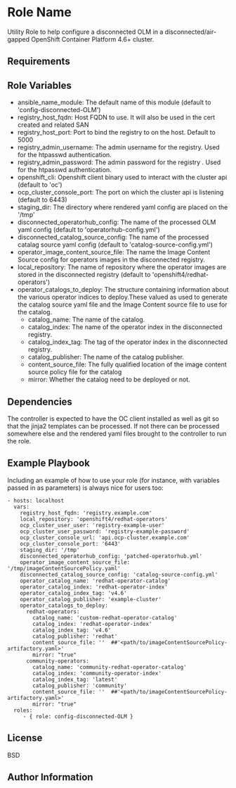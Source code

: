 Role Name
=========

Utility Role to help configure a disconnected OLM in a disconnected/air-gapped OpenShift Container Platform 4.6+ cluster. 

Requirements
------------


Role Variables
--------------

- ansible_name_module: The default name of this module (default to 'config-disconnected-OLM')
- registry_host_fqdn: Host FQDN to use. It will also be used in the cert created and related SAN
- registry_host_port: Port to bind the registry to on the host. Default to 5000
- registry_admin_username: The admin username for the registry. Used for the htpasswd authentication.
- registry_admin_password: The admin password for the registry . Used for the htpasswd authentication.
- openshift_cli: Openshift client binary used to interact with the cluster api (default to 'oc')
- ocp_cluster_console_port: The port on which the cluster api is listening (default to 6443)
- staging_dir: The directory where rendered yaml config are placed on the '/tmp'
- disconnected_operatorhub_config: The name of the processed OLM yaml config (default to 'operatorhub-config.yml')
- disconnected_catalog_source_config: The name of the processed catalag source yaml config (default to 'catalog-source-config.yml')
- operator_image_content_source_file: The name the Image Content Source config for operators images in the disconnected registry. 
- local_repository: The name of repository where the operator images are stored in the disconnected registry (default to 'openshift4/redhat-operators')
- operator_catalogs_to_deploy: The structure containing information about the various operator indices to deploy.These valued as used to generate the catalog source yaml file and the Image Content source file to use for the catalog.
   - catalog_name: The name of the catalog.
   - catalog_index: The name of the operator index in the disconnected registry. 
   - catalog_index_tag: The tag of the operator index in the disconnected registry.
   - catalog_publisher: The name of the catalog publisher.
   - content_source_file: The fully qualified location of the image content source policy file for the catalog
   - mirror: Whether the catalog need to be deployed or not. 


Dependencies
------------

The controller is expected to have the OC client installed as well as git so that the jinja2 templates can be processed. If not there can be processed somewhere else and the rendered yaml files brought to the controller to run the role.

Example Playbook
----------------

Including an example of how to use your role (for instance, with variables passed in as parameters) is always nice for users too:

    - hosts: localhost 
      vars:
        registry_host_fqdn: 'registry.example.com'
        local_repository: 'openshift4/redhat-operators'
        ocp_cluster_user_user: 'registry-example-user'
        ocp_cluster_user_password: 'registry-example-password'
        ocp_cluster_console_url: 'api.ocp-cluster.example.com'
        ocp_cluster_console_port: '6443'
        staging_dir: '/tmp'
        disconnected_operatorhub_config: 'patched-operatorhub.yml'
        operator_image_content_source_file: '/tmp/imageContentSourcePolicy.yaml'
        disconnected_catalog_source_config: 'catalog-source-config.yml'
        operator_catalog_name: 'redhat-operator-catalog'
        operator_catalog_index: 'redhat-operator-index'
        operator_catalog_index_tag: 'v4.6'
        operator_catalog_publisher: 'example-cluster'
        operator_catalogs_to_deploy:
          redhat-operators:
            catalog_name: 'custom-redhat-operator-catalog'
            catalog_index: 'redhat-operator-index'
            catalog_index_tag: 'v4.6'
            catalog_publisher: 'redhat'
            content_source_file: ''  ##'<path/to/imageContentSourcePolicy-artifactory.yaml>'
            mirror: "true"
          community-operators:
            catalog_name: 'community-redhat-operator-catalog'
            catalog_index: 'community-operator-index'
            catalog_index_tag: 'latest'
            catalog_publisher: 'community'
            content_source_file: ''  ##'<path/to/imageContentSourcePolicy-artifactory.yaml>'
            mirror: "true"
      roles:
         - { role: config-disconnected-OLM }

License
-------

BSD

Author Information
------------------

